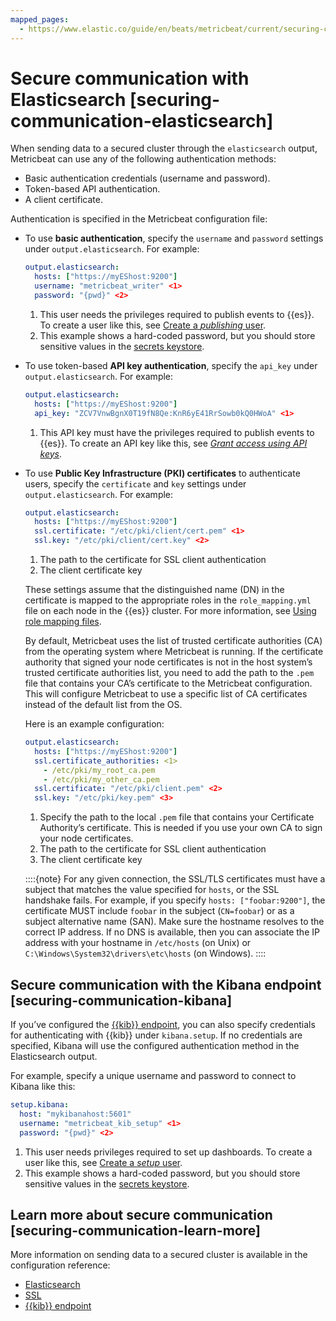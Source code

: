 ```yaml
---
mapped_pages:
  - https://www.elastic.co/guide/en/beats/metricbeat/current/securing-communication-elasticsearch.html
---
```


# Secure communication with Elasticsearch [securing-communication-elasticsearch]

When sending data to a secured cluster through the `elasticsearch` output, Metricbeat can use any of the following authentication methods:

* Basic authentication credentials (username and password).
* Token-based API authentication.
* A client certificate.

Authentication is specified in the Metricbeat configuration file:

* To use **basic authentication**, specify the `username` and `password` settings under `output.elasticsearch`. For example:

    ```yaml
    output.elasticsearch:
      hosts: ["https://myEShost:9200"]
      username: "metricbeat_writer" <1>
      password: "{pwd}" <2>
    ```

    1. This user needs the privileges required to publish events to {{es}}. To create a user like this, see [Create a *publishing* user](/reference/metricbeat/privileges-to-publish-events.md).
    2. This example shows a hard-coded password, but you should store sensitive values in the [secrets keystore](/reference/metricbeat/keystore.md).

* To use token-based **API key authentication**, specify the `api_key` under `output.elasticsearch`. For example:

    ```yaml
    output.elasticsearch:
      hosts: ["https://myEShost:9200"]
      api_key: "ZCV7VnwBgnX0T19fN8Qe:KnR6yE41RrSowb0kQ0HWoA" <1>
    ```

    1. This API key must have the privileges required to publish events to {{es}}. To create an API key like this, see [*Grant access using API keys*](/reference/metricbeat/beats-api-keys.md).


* To use **Public Key Infrastructure (PKI) certificates** to authenticate users, specify the `certificate` and `key` settings under `output.elasticsearch`. For example:

    ```yaml
    output.elasticsearch:
      hosts: ["https://myEShost:9200"]
      ssl.certificate: "/etc/pki/client/cert.pem" <1>
      ssl.key: "/etc/pki/client/cert.key" <2>
    ```

    1. The path to the certificate for SSL client authentication
    2. The client certificate key


    These settings assume that the distinguished name (DN) in the certificate is mapped to the appropriate roles in the `role_mapping.yml` file on each node in the {{es}} cluster. For more information, see [Using role mapping files](docs-content://deploy-manage/users-roles/cluster-or-deployment-auth/mapping-users-groups-to-roles.md#mapping-roles-file).

    By default, Metricbeat uses the list of trusted certificate authorities (CA) from the operating system where Metricbeat is running. If the certificate authority that signed your node certificates is not in the host system’s trusted certificate authorities list, you need to add the path to the `.pem` file that contains your CA’s certificate to the Metricbeat configuration. This will configure Metricbeat to use a specific list of CA certificates instead of the default list from the OS.

    Here is an example configuration:

    ```yaml
    output.elasticsearch:
      hosts: ["https://myEShost:9200"]
      ssl.certificate_authorities: <1>
        - /etc/pki/my_root_ca.pem
        - /etc/pki/my_other_ca.pem
      ssl.certificate: "/etc/pki/client.pem" <2>
      ssl.key: "/etc/pki/key.pem" <3>
    ```

    1. Specify the path to the local `.pem` file that contains your Certificate Authority’s certificate. This is needed if you use your own CA to sign your node certificates.
    2. The path to the certificate for SSL client authentication
    3. The client certificate key


    ::::{note}
    For any given connection, the SSL/TLS certificates must have a subject that matches the value specified for `hosts`, or the SSL handshake fails. For example, if you specify `hosts: ["foobar:9200"]`, the certificate MUST include `foobar` in the subject (`CN=foobar`) or as a subject alternative name (SAN). Make sure the hostname resolves to the correct IP address. If no DNS is available, then you can associate the IP address with your hostname in `/etc/hosts` (on Unix) or `C:\Windows\System32\drivers\etc\hosts` (on Windows).
    ::::



## Secure communication with the Kibana endpoint [securing-communication-kibana]

If you’ve configured the [{{kib}} endpoint](/reference/metricbeat/setup-kibana-endpoint.md), you can also specify credentials for authenticating with {{kib}} under `kibana.setup`. If no credentials are specified, Kibana will use the configured authentication method in the Elasticsearch output.

For example, specify a unique username and password to connect to Kibana like this:

```yaml
setup.kibana:
  host: "mykibanahost:5601"
  username: "metricbeat_kib_setup" <1>
  password: "{pwd}" <2>
```

1. This user needs privileges required to set up dashboards. To create a user like this, see [Create a *setup* user](/reference/metricbeat/privileges-to-setup-beats.md).
2. This example shows a hard-coded password, but you should store sensitive values in the [secrets keystore](/reference/metricbeat/keystore.md).



## Learn more about secure communication [securing-communication-learn-more]

More information on sending data to a secured cluster is available in the configuration reference:

* [Elasticsearch](/reference/metricbeat/elasticsearch-output.md)
* [SSL](/reference/metricbeat/configuration-ssl.md)
* [{{kib}} endpoint](/reference/metricbeat/setup-kibana-endpoint.md)

